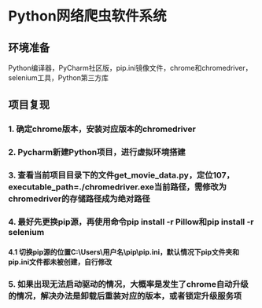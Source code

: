 # Python网络爬虫软件系统

## 环境准备
Python编译器，PyCharm社区版，pip.ini镜像文件，chrome和chromedriver，selenium工具，Python第三方库

## 项目复现

### 1. 确定chrome版本，安装对应版本的chromedriver

### 2. Pycharm新建Python项目，进行虚拟环境搭建

### 3. 查看当前项目目录下的文件get_movie_data.py，定位107，executable_path=./chromedriver.exe当前路径，需修改为chromedriver的存储路径成为绝对路径

### 4. 最好先更换pip源，再使用命令pip install -r Pillow和pip install -r selenium 

#### 4.1 切换pip源的位置C:\Users\用户名\pip\pip.ini，默认情况下pip文件夹和pip.ini文件都未被创建，自行修改

### 5. 如果出现无法启动驱动的情况，大概率是发生了chrome自动升级的情况，解决办法是卸载后重装对应的版本，或者锁定升级服务项
